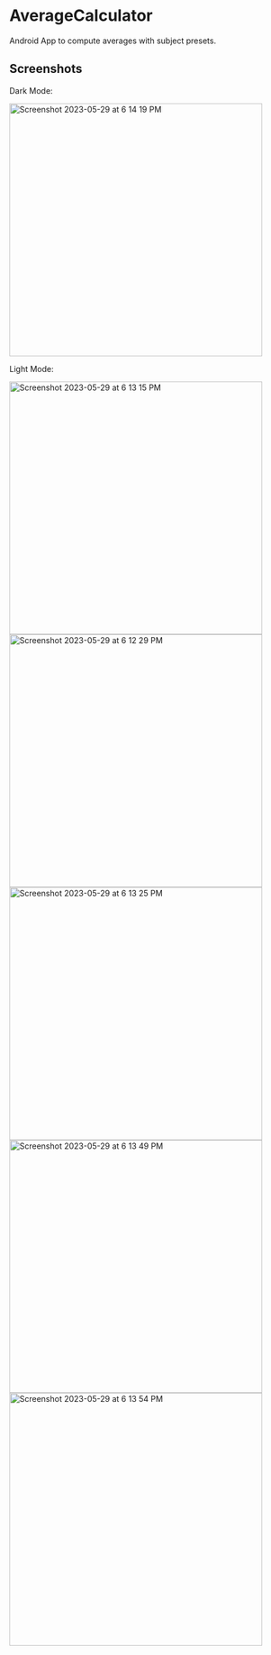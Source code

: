 # AverageCalculator
Android App to compute averages with subject presets.

## Screenshots

Dark Mode:

<img width="449" alt="Screenshot 2023-05-29 at 6 14 19 PM" src="https://github.com/melmatx/AverageCalculator/assets/87235413/34365024-3517-4a3c-966e-8e186d2b6ed7">

Light Mode:

<img width="449" alt="Screenshot 2023-05-29 at 6 13 15 PM" src="https://github.com/melmatx/AverageCalculator/assets/87235413/8624c3c1-e5a4-4cbc-86f7-4699ed04ba57">

<img width="449" alt="Screenshot 2023-05-29 at 6 12 29 PM" src="https://github.com/melmatx/AverageCalculator/assets/87235413/3fb8eaa1-4c1e-408d-a1b5-5da45bd705c3">

<img width="449" alt="Screenshot 2023-05-29 at 6 13 25 PM" src="https://github.com/melmatx/AverageCalculator/assets/87235413/3b58dadf-f9f5-43df-97a2-203a5a56cc30">

<img width="449" alt="Screenshot 2023-05-29 at 6 13 49 PM" src="https://github.com/melmatx/AverageCalculator/assets/87235413/df622e8f-6c1b-4e72-bb35-162bb0d9a3b7">

<img width="449" alt="Screenshot 2023-05-29 at 6 13 54 PM" src="https://github.com/melmatx/AverageCalculator/assets/87235413/b5f1009d-747b-459b-bfd5-5cd9def29067">
